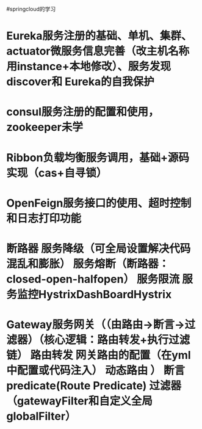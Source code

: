 #springcloud的学习
# Eureka服务注册的基础、单机、集群、actuator微服务信息完善（改主机名称用instance+本地修改）、服务发现discover和 Eureka的自我保护
# consul服务注册的配置和使用，zookeeper未学
# Ribbon负载均衡服务调用，基础+源码实现（cas+自寻锁）
# OpenFeign服务接口的使用、超时控制和日志打印功能
# 断路器 服务降级（可全局设置解决代码混乱和膨胀） 服务熔断（断路器：closed-open-halfopen） 服务限流  服务监控HystrixDashBoardHystrix
# Gateway服务网关（（由路由->断言->过滤器）（核心逻辑：路由转发+执行过滤链）  路由转发    网关路由的配置（在yml中配置或代码注入）  动态路由  ）  断言predicate(Route Predicate)  过滤器（gatewayFilter和自定义全局globalFilter）  